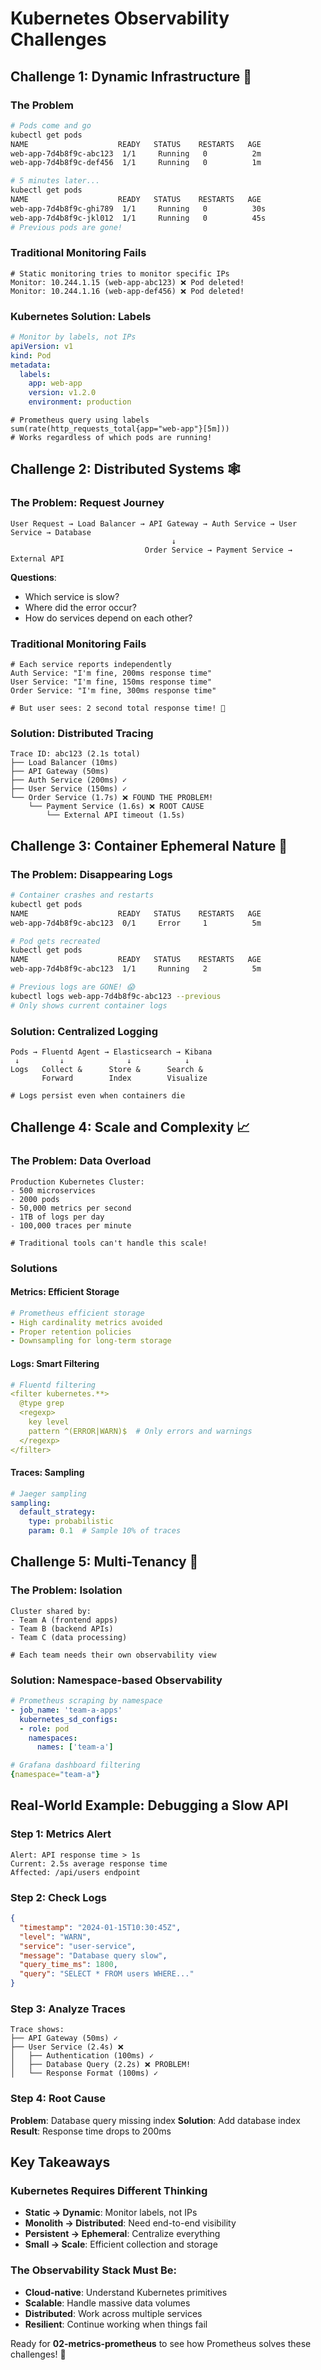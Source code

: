 # Kubernetes Observability Challenges

## Challenge 1: Dynamic Infrastructure 🔄

### The Problem
```bash
# Pods come and go
kubectl get pods
NAME                    READY   STATUS    RESTARTS   AGE
web-app-7d4b8f9c-abc123  1/1     Running   0          2m
web-app-7d4b8f9c-def456  1/1     Running   0          1m

# 5 minutes later...
kubectl get pods  
NAME                    READY   STATUS    RESTARTS   AGE
web-app-7d4b8f9c-ghi789  1/1     Running   0          30s
web-app-7d4b8f9c-jkl012  1/1     Running   0          45s
# Previous pods are gone!
```

### Traditional Monitoring Fails
```
# Static monitoring tries to monitor specific IPs
Monitor: 10.244.1.15 (web-app-abc123) ❌ Pod deleted!
Monitor: 10.244.1.16 (web-app-def456) ❌ Pod deleted!
```

### Kubernetes Solution: Labels
```yaml
# Monitor by labels, not IPs
apiVersion: v1
kind: Pod
metadata:
  labels:
    app: web-app
    version: v1.2.0
    environment: production
```

```promql
# Prometheus query using labels
sum(rate(http_requests_total{app="web-app"}[5m]))
# Works regardless of which pods are running!
```

## Challenge 2: Distributed Systems 🕸️

### The Problem: Request Journey
```
User Request → Load Balancer → API Gateway → Auth Service → User Service → Database
                                    ↓
                              Order Service → Payment Service → External API
```

**Questions**:
- Which service is slow?
- Where did the error occur?
- How do services depend on each other?

### Traditional Monitoring Fails
```
# Each service reports independently
Auth Service: "I'm fine, 200ms response time"
User Service: "I'm fine, 150ms response time"  
Order Service: "I'm fine, 300ms response time"

# But user sees: 2 second total response time! 🤔
```

### Solution: Distributed Tracing
```
Trace ID: abc123 (2.1s total)
├── Load Balancer (10ms)
├── API Gateway (50ms)
├── Auth Service (200ms) ✓
├── User Service (150ms) ✓
└── Order Service (1.7s) ❌ FOUND THE PROBLEM!
    └── Payment Service (1.6s) ❌ ROOT CAUSE
        └── External API timeout (1.5s)
```

## Challenge 3: Container Ephemeral Nature 💨

### The Problem: Disappearing Logs
```bash
# Container crashes and restarts
kubectl get pods
NAME                    READY   STATUS    RESTARTS   AGE
web-app-7d4b8f9c-abc123  0/1     Error     1          5m

# Pod gets recreated
kubectl get pods
NAME                    READY   STATUS    RESTARTS   AGE  
web-app-7d4b8f9c-abc123  1/1     Running   2          5m

# Previous logs are GONE! 😱
kubectl logs web-app-7d4b8f9c-abc123 --previous
# Only shows current container logs
```

### Solution: Centralized Logging
```
Pods → Fluentd Agent → Elasticsearch → Kibana
 ↓         ↓              ↓            ↓
Logs   Collect &      Store &      Search &
       Forward        Index        Visualize

# Logs persist even when containers die
```

## Challenge 4: Scale and Complexity 📈

### The Problem: Data Overload
```
Production Kubernetes Cluster:
- 500 microservices
- 2000 pods  
- 50,000 metrics per second
- 1TB of logs per day
- 100,000 traces per minute

# Traditional tools can't handle this scale!
```

### Solutions

#### Metrics: Efficient Storage
```yaml
# Prometheus efficient storage
- High cardinality metrics avoided
- Proper retention policies  
- Downsampling for long-term storage
```

#### Logs: Smart Filtering
```yaml
# Fluentd filtering
<filter kubernetes.**>
  @type grep
  <regexp>
    key level
    pattern ^(ERROR|WARN)$  # Only errors and warnings
  </regexp>
</filter>
```

#### Traces: Sampling
```yaml
# Jaeger sampling
sampling:
  default_strategy:
    type: probabilistic
    param: 0.1  # Sample 10% of traces
```

## Challenge 5: Multi-Tenancy 🏢

### The Problem: Isolation
```
Cluster shared by:
- Team A (frontend apps)
- Team B (backend APIs)  
- Team C (data processing)

# Each team needs their own observability view
```

### Solution: Namespace-based Observability
```yaml
# Prometheus scraping by namespace
- job_name: 'team-a-apps'
  kubernetes_sd_configs:
  - role: pod
    namespaces:
      names: ['team-a']

# Grafana dashboard filtering
{namespace="team-a"}
```

## Real-World Example: Debugging a Slow API

### Step 1: Metrics Alert
```
Alert: API response time > 1s
Current: 2.5s average response time
Affected: /api/users endpoint
```

### Step 2: Check Logs
```json
{
  "timestamp": "2024-01-15T10:30:45Z",
  "level": "WARN",
  "service": "user-service", 
  "message": "Database query slow",
  "query_time_ms": 1800,
  "query": "SELECT * FROM users WHERE..."
}
```

### Step 3: Analyze Traces
```
Trace shows:
├── API Gateway (50ms) ✓
├── User Service (2.4s) ❌
│   ├── Authentication (100ms) ✓
│   ├── Database Query (2.2s) ❌ PROBLEM!
│   └── Response Format (100ms) ✓
```

### Step 4: Root Cause
**Problem**: Database query missing index
**Solution**: Add database index
**Result**: Response time drops to 200ms

## Key Takeaways

### Kubernetes Requires Different Thinking
- **Static → Dynamic**: Monitor labels, not IPs
- **Monolith → Distributed**: Need end-to-end visibility  
- **Persistent → Ephemeral**: Centralize everything
- **Small → Scale**: Efficient collection and storage

### The Observability Stack Must Be:
- **Cloud-native**: Understand Kubernetes primitives
- **Scalable**: Handle massive data volumes
- **Distributed**: Work across multiple services
- **Resilient**: Continue working when things fail

Ready for **02-metrics-prometheus** to see how Prometheus solves these challenges! 🚀